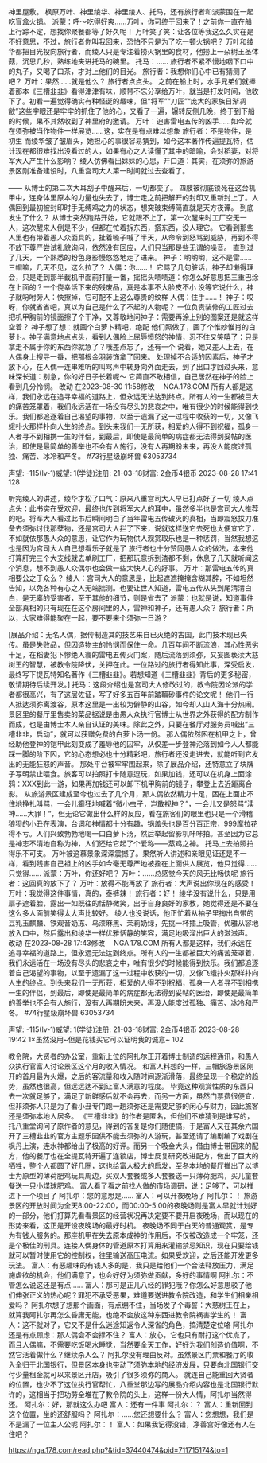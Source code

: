 神里屋敷。
枫原万叶、神里绫华、神里绫人、托马，还有旅行者和派蒙围在一起吃盲盒火锅。
派蒙：呼～吃得好爽……万叶，你可终于回来了！之前你一直在船上行踪不定，想找你聚餐都等了好久呢！
万叶笑了笑：让各位等我这么久实在是不好意思，不过，旅行者你叫我回来，恐怕不只是为了吃一顿火锅吧？
万叶和绫华都把目光投向旅行者，而绫人只是专注着捞火锅里的食材，他捞上一朵树王圣体菇，沉思几秒，熟练地夹进托马的碗里。
托马：……
旅行者不紧不慢地咽下口中的丸子，又喝了口茶，才对上他们的目光。
旅行者：我想你们心中已有猜测了吧？
万叶：果然……就是他么？
旅行者点点头。
之前在船上时，水手兄弟们就捧着那本《三槽韭韭》看得津津有味，顺带不忘分享给万叶，就当是打发时间，他收下了。初看一遍觉得确实有种怪诞的趣味，但“将军”“刀匠”“庞大的家族日渐凋敝”这些字眼还是牢牢的抓住了他的心，又看了一遍，辗转反侧几晚，终于到下船的时候，果不其然收到了神里府的邀请。
万叶：迫害雷电五传的凶手……如今就在须弥被当作物件一样展览……这，实在是有点难以想象
旅行者：不是物件，是初生
而绫华皱了皱眉头，她担心的事很容易猜到，如今这本著作传遍提瓦特，估计现在都很难找出没看过的人，如果有心之人读懂了其中的暗喻，会对稻妻，对将军大人产生什么影响？
绫人仿佛看出妹妹的心思，开口道：其实，在须弥的旅游景区刚准备建设时，八重宫司大人第一时间就过去查看了。

——
从博士的第二次大耳刮子中醒来后，一切都变了。
四肢被彻底锁死在这台机甲中，连身体里原本的力量也失去了，博士走之前把解开的封印又重新封上了。人偶回到最初被封印时手无缚鸡之力的状态，想突破束缚简直就是天方夜谭。
到底发生了什么？
从博士突然跑路开始，它就跟不上了，第一次醒来时工厂空无一人，这次醒来人倒是不少，但都在忙着拆东西，搭东西，没人理它。
它看到那些人里也有带着愚人众面具的，扯着嗓子喊了半天，从命令到怒骂到威胁，再到不得不放下尊严尝试礼貌询问，依然没有回应，人们只当那是些无谓的噪音。
直到过了几天，一个熟悉的粉色身影慢悠悠地走了进来。
神子：哟哟哟，这不是雷……三帽嘛，几天不见，这么拉了？
人偶：你……！
它骂了几句脏话，神子却懒得理会，只是走到那半截机甲面前打量一番，摇摇头啧啧道：你怎么好意思把三重巴涂在上面的？一个侥幸活下来的残废品，真是本事不大脸皮不小
没等它说什么，神子就吩咐旁人：快擦掉，它可配不上这么尊贵的纹样
人偶：住手……！
神子：哎呀，你就省省吧，真以为自己是什么了不起的人物呢？
一位负责装修的工匠过去把机甲胸前的镜面擦了个干净，又尊敬地问神子：需要再涂上别的图案还是就这样空着？
神子想了想：就画个白萝卜精吧，绝配
他们照做了，画了个惟妙惟肖的白萝卜。神子满意地点点头，看到人偶脸上屈辱愤怒的神情，忍不住又笑嘻了：只是拿走不属于你的东西你就急了？哦差点忘了，还有一个
说着，她又差人上去，在人偶身上搜寻一番，把那根金羽装饰拿了回来。
处理掉不合适的因素后，神子才放下心，在人偶一连串难听的叫骂声中转身向外面走去，到了出口才回过头来，意味深长道：别急，你的好日子长着呢～
它简直不敢相信，自己居然在神子的脸上看到几分怜悯。
改动
在2023-08-30 11:58修改 
NGA.178.COM
所有人都是这样，我们永远在追寻幸福的道路上，但永远无法达到终点。所有人的一生都被巨大的痛苦笼罩着，我们永远活在一场没有尽头的悲哀之中，唯有很少的时候能得到快乐。我们都追逐着自己渴望的事物，以至于遗漏了这一过程中收获的一切，又像飞蛾扑火那样扑向人生的终点。到头来我们一无所获，相爱的人得不到祝福，孤身一人者寻不到相携一生的伴侣，到最后，即使是最简单的病症都无法得到妥帖的医治，即使是最简单的善举也不会有人施行，没有人再期盼未来，再没人能度过孤独、痛苦、冰冷和严冬。
 #73行星级崩坏兽 63053734

声望: -115(lv-1)威望: 1(学徒)注册: 21-03-18财富: 2金币4银币
2023-08-28 17:41    
128​

听完绫人的讲述，绫华才松了口气：原来八重宫司大人早已打点好了一切
绫人点点头：此书实在受欢迎，最终也传到将军大人的耳中，虽然多半也是宫司大人推荐的吧。将军大人看过此书后瞬间明白了当年雷电五传破灭的真相，当即震怒拔刀准备去须弥讨伐那孽物，还是宫司大人拦了下来，说就这样送它去死也太便宜它了，不如就依那愚人众的意思，让它作为玩物供人观赏取乐也是一种惩罚，当然我想这也是因为宫司大人自己想看乐子就是了
旅行者也十分赞同愚人众的做法，本来他打算肝完三个大支线就去单刷工厂，把那玩意拆到渣都不剩，休息了几天就听闻这个消息，想不到愚人众偶尔也会做一些大快人心的好事。
万叶：那雷电五传的真相要公之于众么？
绫人：宫司大人的意思是，比起遮遮掩掩含糊其辞，不如坦然告知，以免各种有心之人无端揣测。也要让世人知道，雷电五传从头到尾清清白白，是无辜的受害者，至于其他的细节，则是省去了
派蒙：也就是说，知道事件全部真相的只有现在在这个房间里的人，雷神和神子，还有愚人众？
旅行者：所以，大家难得能聚在一起，要不要来个须弥一日游？

[展品介绍：无名人偶，据传制造其的技艺来自已灭绝的古国，此门技术现已失传。虽是失败品，但因造物主的怜悯而保住一命。几百年间不断流浪，其心性恶劣十足，在稻妻犯下惨绝人寰的雷电五传灭门案，随后流落到须弥，又妄图亵渎大慈树王的智慧，被教令院降伏，关押在此。一位路过的旅行者得知此事，深受启发，最终写下提瓦特知名著作《三槽韭韭》。若想知道《三槽韭韭》背后的更多秘密，敬请期待后续开发。]
托马：这段介绍也是宫司大人修改过的，教令院因论派的学者都很高兴，有了这层佐证，写了好多五百年前踏鞴砂事件的论文呢！
他们一行人抵达须弥离渡谷，原本这里是一出较为僻静的山谷，如今却人山人海十分热闹。
景区里的餐厅里售卖的菜品据说是由愚人众执行官博士从世界之外获得的配方制作而成，也是由博士本人亲自认证的美味。除此之外，只要在餐厅对服务员喊出“三槽韭韭，启动”，就可以获赠免费的白萝卜汤一份。
那人偶依然困在机甲之上，曾经助他登神的铠甲此刻变成了羞辱他的囚牢，从仅差一步登神沦落到如今人人都能踩一脚的阶下囚，它的心态想必也十分精彩吧，旅行者还没走进去，就能听到它发出的无能狂怒的声音。
那处平台被牢牢围起来，除了展品介绍，还特意立了块牌子写明禁止喂食。旅客可以拍照打卡随意逗玩，如果加钱，还可以在机身上面涂鸦：XXX到此一游，如果再加钱还可以卸下机甲胸前的镜子，攀登上去近距离合影。
从旅游景区建成至今也过去了几个月，那人偶依然精力十足，困在上面止不住地挣扎叫骂，一会儿癫狂地喊着“微小虫孑，岂敢视神？”，一会儿又是怒骂“渎神……大罪！”，但无论它做出什么样的反应，看在旅客们的眼里也只是一个滑稽狼狈的小丑在表演，台词和神情都十分有趣，锅盖头也是百分百正宗，999摩拉花得不亏。人们兴致勃勃地喝一口白萝卜汤，然后举起留影机咔咔拍。甚至因为它总是神志不清地自称为神，人们还给它起了个爱称——蒸鸡之神。
托马上去拍照拍得乐不可支。
万叶被这慕景象深深震撼了。果然听人讲述和亲眼见证还是不一样，看到残害自己祖上的凶手如今毫无尊严地被拴在上面供人展览，他只觉得……只觉得……
派蒙：万叶，你还好吧？
万叶：……总感觉今天的风无比畅快呢
旅行者：这回真的放下了？
万叶：放得不能再放了
旅行者：大声说出你现在的感受！
万叶：我觉得这件事情，真的，泰裤辣！
旅行者：好！
绫华没有说什么，只是用扇子遮着脸，露出一如既往的恬静微笑，出于自身良好的家教，她觉得还是不要在这么多人面前笑得太大声比较好。
绫人也没说话，他正忙着从袖子里掏出自带的豆乳玉麒麟、铁观音奶冻、乌漆麻黑、茉莉奶绿，先挑一杯插上吸管，优雅从容地放入口中，然后露出和绫华一样优雅恬静的笑容，满足地吸溜出巨大的滋滋声。
改动
在2023-08-28 17:43修改 
NGA.178.COM
所有人都是这样，我们永远在追寻幸福的道路上，但永远无法达到终点。所有人的一生都被巨大的痛苦笼罩着，我们永远活在一场没有尽头的悲哀之中，唯有很少的时候能得到快乐。我们都追逐着自己渴望的事物，以至于遗漏了这一过程中收获的一切，又像飞蛾扑火那样扑向人生的终点。到头来我们一无所获，相爱的人得不到祝福，孤身一人者寻不到相携一生的伴侣，到最后，即使是最简单的病症都无法得到妥帖的医治，即使是最简单的善举也不会有人施行，没有人再期盼未来，再没人能度过孤独、痛苦、冰冷和严冬。
 #74行星级崩坏兽 63053734

声望: -115(lv-1)威望: 1(学徒)注册: 21-03-18财富: 2金币4银币
2023-08-28 19:42    1×虽然没用~但是花钱买它可以证明我的诚意~
102​

教令院，大贤者的办公室，重新上位的阿扎尔正开着博士制造的远程通讯，和愚人众执行官富人讨论景区这个月的收入情况。
和富人料想的一样，三帽旅游景区刚开的首月最为火爆，之后的客流量和收入随时间逐渐滑落，最终呈现一个稳定的趋势，虽然也很高，但远远达不到让富人满意的程度。
毕竟这种观赏性质的东西只去一次就足够了，满足了新鲜感后就不会再去，而另一方面，虽然门票费很便宜，但非须弥人只是为了看小丑专门跑一趟须弥还是需要足够的闲心与财力，因此旅客还是须弥本地人居多。
《三槽韭韭》的作者是匿名，但他们不难猜到是谁写的，托八重堂询问了原作者的意见，得到的答复是你们随便搞，于是富人又在其余六国开了三槽韭韭的官方主题乐园供不能去须弥的人游玩，甚至还请了编剧编了戏剧在枫丹上演，连水神都给出了极高的好评。而另一个吸金大头，借由博士带回来的配方，他的餐厅也在全提瓦特开遍了连锁店，博士反复研究改进配方，做出了巨大的牺牲，整个人都圆了好几圈，这也给富人极大的启发，至冬本地的餐厅推出了以博士为原型的薄荷肥鸡玩具周边，买双人套餐或多人套餐送一只薄荷肥鸡，买儿童套餐送一只小煤球肥鸡。
富人看了看之前找人做的市场调研，说：足够了，可以推进下一个项目了
阿扎尔：您的意思是……
富人：可以开夜晚场了
阿扎尔：！
旅游景区的开放时间为全天8:00-22:00，而00:00-5:00的夜晚场则是富人早就计划好的一部分，他们打算先看看景区的经营状况再决定要不要开启夜晚场，而以现在的形势来看，这正是开设夜晚场的最好时机。
夜晚场不同于白天的普通观赏，是专为有钱人服务的。那座机甲在失去原本成神的作用后，不仅被改造成一个牢笼，还是个极佳的刑具。连接人偶身体的管道原本打算用来灌输禁忌知识，现在只要给钱就可以暂时使用它的控制权，往里输送高压电流。如果受欢迎，之后还能开发更多玩法。
富人：有恶趣味的有钱人多的是，我只是给他们一个合法释放压力，满足施虐欲的机会，他们满意了，也会好好为须弥做贡献，多好的事情啊
阿扎尔：不管怎么说这还是有点……
富人：那可是正儿八经的罪犯哦？你怎么好意思驳了他们伸张正义的热心呢？罪犯不承受恶果，难道要送进教令院改造，和学生们相亲相爱吗？
阿扎尔想了想那个画面，有点绷不住，当场发了个毒誓：大慈树王在上，就算我阿扎尔再怎么昏庸无能，也绝不会放这种东西进教令院祸害学生的！
富人：这不就对了，它又不是什么迷途知返令人深省的角色，搞清楚定位咯
阿扎尔还是有点顾虑：那人偶会不会撑不住？
富人：放心，它也只有耐打这个优点了，而且人偶嘛，不需要吃饭喝水睡觉，当然要全天工作，好好为我们创造价值啊，不然它活着做什么？继续杀人么？
阿扎尔没有理由反对。虽然景区门票和餐厅的收入全归于北国银行，但景区本身也带动了须弥本地的经济发展，只要向北国银行交付少量租金就可以来景区开店，吸引了很多须弥的商人。
就连自己能重回大贤者的位置，也少不了这位执行官帮忙，八重堂那边写的展品介绍内容也是北国银行默许的，这相当于把功劳全堆在了教令院的头上，这样一份大人情，阿扎尔当然得还。
阿扎尔：好，那就这么办吧
富人：还有一件事
阿扎尔：？
富人：重新回到这个位置，坐的还舒服吗？
阿扎尔：……您还想要什么？
富人：您想想，我们是不是漏了一位主人公呢
阿扎尔：！
富人：如果我记得没错，净善宫好像还有人在住吧？


https://nga.178.com/read.php?&tid=37440474&pid=711715174&to=1

